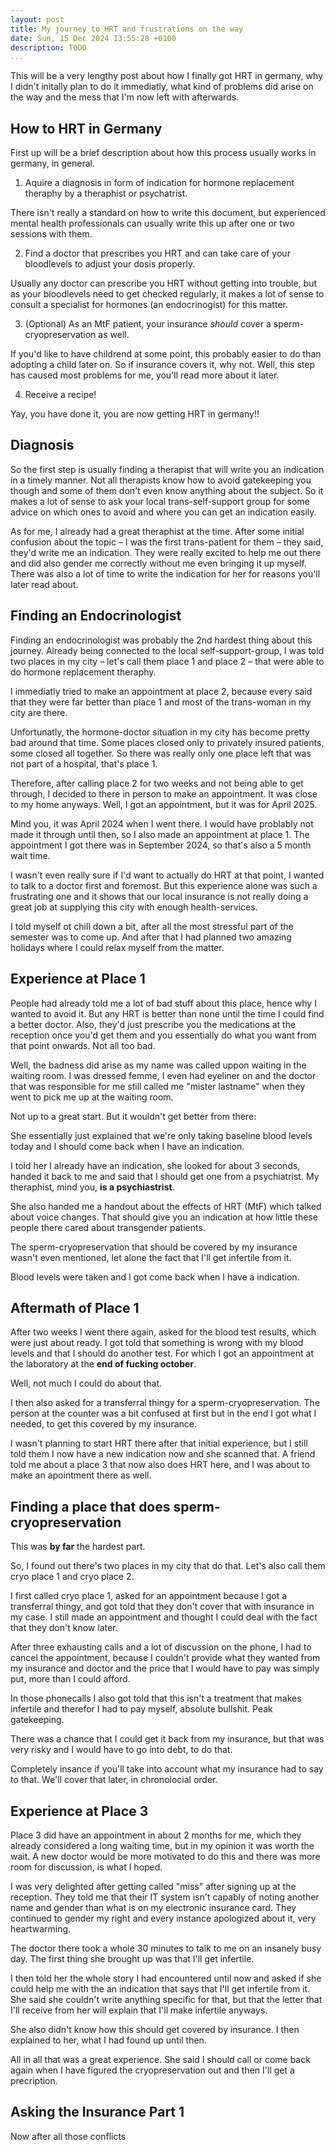 ```yaml
---
layout: post
title: My journey to HRT and frustrations on the way
date: Sun, 15 Dec 2024 13:55:28 +0100
description: TODO
...
```


This will be a very lengthy post about how I finally got HRT in germany,
why I didn't initally plan to do it immediatly,
what kind of problems did arise on the way
and the mess that I'm now left with afterwards.

## How to HRT in Germany

First up will be a brief description about how this process usually works in germany, in general.

1. Aquire a diagnosis in form of indication for hormone replacement theraphy by a theraphist or psychatrist.

There isn't really a standard on how to write this document,
but experienced mental health professionals can usually write this up after one or two sessions with them.

2. Find a doctor that prescribes you HRT and can take care of your bloodlevels to adjust your dosis properly.

Usually any doctor can prescribe you HRT without getting into trouble,
but as your bloodlevels need to get checked regularly, it makes a lot of sense to consult a specialist for hormones (an endocrinogist) for this matter.

3. (Optional) As an MtF patient, your insurance *should* cover a sperm-cryopreservation as well.

If you'd like to have childrend at some point, this probably easier to do than adopting a child later on.
So if insurance covers it, why not.
Well, this step has caused most problems for me, you'll read more about it later.

4. Receive a recipe!

Yay, you have done it, you are now getting HRT in germany!!

## Diagnosis

So the first step is usually finding a therapist that will write you an indication in a timely manner.
Not all therapists know how to avoid gatekeeping you though
and some of them don't even know anything about the subject.
So it makes a lot of sense to ask your local trans-self-support group for some advice on which ones to avoid
and where you can get an indication easily.

As for me, I already had a great theraphist at the time.
After some initial confusion about the topic
– I was the first trans-patient for them –
they said, they'd write me an indication.
They were really excited to help me out there and did also gender me correctly without me even bringing it up myself.
There was also a lot of time to write the indication for her for reasons you'll later read about.

## Finding an Endocrinologist

Finding an endocrinologist was probably the 2nd hardest thing about this journey.
Already being connected to the local self-support-group, I was told two places in my city
– let's call them place 1 and place 2 –
that were able to do hormone replacement theraphy.

I immediatly tried to make an appointment at place 2,
because every said that they were far better than place 1
and most of the trans-woman in my city are there.

Unfortunatly, the hormone-doctor situation in my city has become pretty bad around that time.
Some places closed only to privately insured patients, some closed all together.
So there was really only one place left that was not part of a hospital, that's place 1.

Therefore, after calling place 2 for two weeks and not being able to get through,
I decided to there in person to make an appointment.
It was close to my home anyways.
Well, I got an appointment, but it was for April 2025.

Mind you, it was April 2024 when I went there.
I would have problably not made it through until then, so I also made an appointment at place 1.
The appointment I got there was in September 2024, so that's also a 5 month wait time.

I wasn't even really sure if I'd want to actually do HRT at that point, I wanted to talk to a doctor first and foremost.
But this experience alone was such a frustrating one and it shows that our local insurance is not really doing a great job at supplying this city with enough health-services.

I told myself ot chill down a bit, after all the most stressful part of the semester was to come up.
And after that I had planned two amazing holidays where I could relax myself from the matter.

## Experience at Place 1

People had already told me a lot of bad stuff about this place, hence why I wanted to avoid it.
But any HRT is better than none until the time I could find a better doctor.
Also, they'd just prescribe you the medications at the reception once you'd get them and you essentially do what you want from that point onwards.
Not all too bad.

Well, the badness did arise as my name was called uppon waiting in the waiting room.
I was dressed femme, I even had eyeliner on
and the doctor that was responsible for me still called me "mister lastname" when they went to pick me up at the waiting room.

Not up to a great start.
But it wouldn't get better from there:

She essentially just explained that we're only taking baseline blood levels today
and I should come back when I have an indication.

I told her I already have an indication, she looked for about 3 seconds, handed it back to me
and said that I should get one from a psychiatrist.
My theraphist, mind you, **is a psychiastrist**.

She also handed me a handout about the effects of HRT (MtF) which talked about voice changes.
That should give you an indication at how little these people there cared about transgender patients.

The sperm-cryopreservation that should be covered by my insurance wasn't even mentioned,
let alone the fact that I'll get infertile from it.

Blood levels were taken and I got come back when I have a indication.

## Aftermath of Place 1

After two weeks I went there again, asked for the blood test results, which were just about ready.
I got told that something is wrong with my blood levels and that I should do another test.
For which I got an appointment at the laboratory at the **end of fucking october**.

Well, not much I could do about that.

I then also asked for a transferral thingy for a sperm-cryopreservation.
The person at the counter was a bit confused at first but in the end I got what I needed,
to get this covered by my insurance.

I wasn't planning to start HRT there after that initial experience,
but I still told them I now have a new indication now and she scanned that.
A friend told me about a place 3 that now also does HRT here, and I was about to make an apointment there as well.

## Finding a place that does sperm-cryopreservation

This was **by far** the hardest part.

So, I found out there's two places in my city that do that.
Let's also call them cryo place 1 and cryo place 2.

I first called cryo place 1, asked for an appointment because I got a transferral thingy,
and got told that they don't cover that with insurance in my case.
I still made an appointment and thought I could deal with the fact that they don't know later.

After three exhausting calls and a lot of discussion on the phone,
I had to cancel the appointment, because I couldn't provide what they wanted from my insurance and doctor
and the price that I would have to pay was simply put, more than I could afford.

In those phonecalls I also got told that this isn't a treatment that makes infertile and therefor I had to pay myself,
absolute bullshit.
Peak gatekeeping.

There was a chance that I could get it back from my insurance, but that was very risky and I would have to go into debt, to do that.

Completely insance if you'll take into account what my insurance had to say to that.
We'll cover that later, in chronolocial order.

## Experience at Place 3

Place 3 did have an appointment in about 2 months for me, which they already considered a long waiting time,
but in my opinion it was worth the wait.
A new doctor would be more motivated to do this and there was more room for discussion, is what I hoped.

I was very delighted after getting called "miss" after signing up at the reception.
They told me that their IT system isn't capably of noting another name and gender than what is on my electronic insurance card.
They continued to gender my right and every instance apologized about it, very heartwarming.

The doctor there took a whole 30 minutes to talk to me on an insanely busy day.
The first thing she brought up was that I'll get infertile.

I then told her the whole story I had encountered until now
and asked if she could help me with the an indication that says that I'll get infertile from it.
She said she couldn't write anything specific for that, but that the letter that I'll receive from her will explain that I'll make infertile anyways.

She also didn't know how this should get covered by insurance.
I then explained to her, what I had found up until then.

All in all that was a great experience.
She said I should call or come back again when I have figured the cryopreservation out
and then I'll get a precription.

## Asking the Insurance Part 1

Now after all those conflicts
